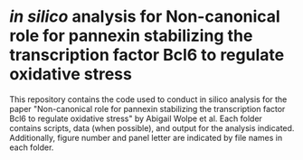 # *in silico* analysis for Non-canonical role for pannexin stabilizing the transcription factor Bcl6 to regulate oxidative stress

This repository contains the code used to conduct in silico analysis for the paper "Non-canonical role for pannexin stabilizing the transcription factor Bcl6 to regulate oxidative stress" by Abigail Wolpe et al. Each folder contains scripts, data (when possible), and output for the analysis indicated. Additionally, figure number and panel letter are indicated by file names in each folder. 
